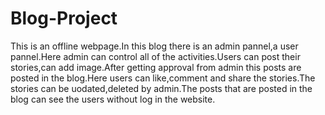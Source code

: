# Blog-Project
This is an offline webpage.In this blog there is an admin pannel,a user pannel.Here admin can control all of the activities.Users can post their stories,can add image.After getting approval from admin this posts are posted in the blog.Here users can like,comment and share the stories.The stories can be uodated,deleted by admin.The posts that are posted in the blog can see the users without log in the website.
